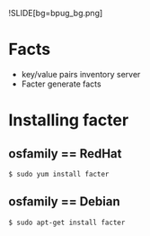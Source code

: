 !SLIDE[bg=bpug_bg.png]

# Facts #

* key/value pairs inventory server
* Facter generate facts

# Installing facter #
## osfamily == RedHat ##

    $ sudo yum install facter

## osfamily == Debian ##

    $ sudo apt-get install facter

